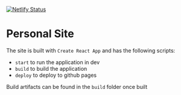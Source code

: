 [![Netlify Status](https://api.netlify.com/api/v1/badges/bbb6a0ec-0d93-4731-8968-72126a32e526/deploy-status)](https://app.netlify.com/sites/nabeelvalley/deploys)

# Personal Site

The site is built with `Create React App` and has the following scripts:

- `start` to run the application in dev
- `build` to build the application
- `deploy` to deploy to github pages

Build artifacts can be found in the `build` folder once built
